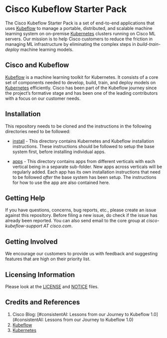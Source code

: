 # Cisco Kubeflow Starter Pack
The Cisco Kubeflow Starter Pack is a set of end-to-end applications that
uses [Kubeflow](https://www.kubeflow.org/) to manage a portable,
distributed, and scalable machine learning system on on-premise
[Kubernetes](https://kubernetes.io/)
clusters running on Cisco ML servers. Our mission is to help Cisco
customers to reduce the friction in managing ML infrastructure by
eliminating the complex steps in *build-train-deploy* machine learning
models.

## Cisco and Kubeflow
[Kubeflow](https://www.kubeflow.org/)
is a machine learning toolkit for Kubernetes. It consists of
a core set of components needed to develop, build, train, and deploy
models on [Kubernetes](https://kubernetes.io/) efficiently.
Cisco has been part of the Kubeflow
journey since the project’s formative stage and has been one of the
leading contributors with a focus on our customer needs.

## Installation
This repository needs to be cloned and the instructions in the following
directories need to be followed:

- [install](./install) - This directory contains Kubernetes and
  Kubeflow installation instructions. These instructions should be followed
  to setup the base system first, before installing individual apps.

- [apps](./apps) - This directory contains apps from different verticals
  with each vertical being in a separate sub-folder.
  New apps across verticals will be regularly added. Each app has its
  own installation instructions that need to be followed *after* the base
  system has been setup. The instructions for how to use the app are also
  contained here.

## Getting Help
If you have questions, concerns, bug reports, etc., please create an issue against this repository. Before filing a new issue, do check if the
issue has already been reported. You can also send email to the core group
at *cisco-kubeflow-support AT cisco.com*.

## Getting Involved
We encourage our customers to provide us with feedback and suggesting
features that are high on their priority list.

## Licensing Information
Please look at the [LICENSE](./LICENSE) and [NOTICE](./NOTICE) files.

## Credits and References
1. Cisco Blog: [#consistentAI: Lessons from our Journey to Kubeflow 1.0](#consistentAI: Lessons from our Journey to Kubeflow 1.0)
2. [Kubeflow](https://www.kubeflow.org/)
3. [Kubernetes](https://kubernetes.io/)
